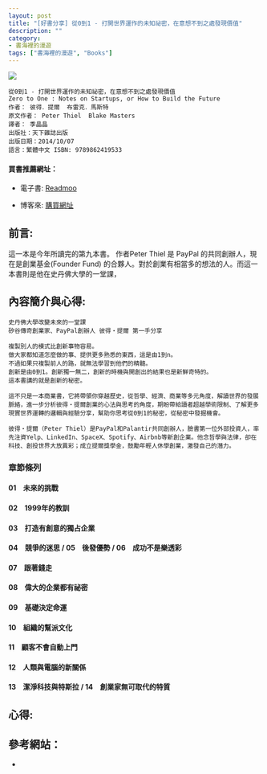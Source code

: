 ```yaml
---
layout: post
title: "[好書分享] 從0到1 - 打開世界運作的未知祕密，在意想不到之處發現價值"
description: ""
category: 
- 書海裡的漫遊
tags: ["書海裡的漫遊", "Books"]
---
```


<div><a href="http://moo.im/a/aqDLRW" title="從0到1"><img src="https://cdn.readmoo.com/cover/pt/hiqqupf_210x315.jpg?v=0"></a></div>




```
從0到1 - 打開世界運作的未知祕密，在意想不到之處發現價值
Zero to One : Notes on Startups, or How to Build the Future
作者： 彼得．提爾  布雷克．馬斯特  
原文作者： Peter Thiel  Blake Masters  
譯者： 季晶晶  
出版社：天下雜誌出版 
出版日期：2014/10/07 
語言：繁體中文 ISBN: 9789862419533 

```

#### 買書推薦網址：

- 電子書: [Readmoo](http://moo.im/a/aqDLRW)

- 博客來: [購買網址](https://www.books.com.tw/exep/assp.php/kkdailin/products/0010651050?utm_source=kkdailin&utm_medium=ap-books&utm_content=recommend&utm_campaign=ap-202107)


## 前言:

這一本是今年所讀完的第九本書。 作者Peter Thiel 是 PayPal 的共同創辦人，現在是創業基金(Founder Fund) 的合夥人。對於創業有相當多的想法的人。而這一本書則是他在史丹佛大學的一堂課，





## 內容簡介與心得:

```
史丹佛大學改變未來的一堂課
矽谷傳奇創業家、PayPal創辦人 彼得‧提爾 第一手分享

複製別人的模式比創新事物容易。
做大家都知道怎麼做的事、提供更多熟悉的東西，這是由1到n。
不過如果只複製前人的路，就無法學習到他們的精髓。
創新是由0到1。創新獨一無二，創新的時機與開創出的結果也是新鮮奇特的。
這本書講的就是創新的秘密。

這不只是一本商業書，它將帶領你穿越歷史，從哲學、經濟、商業等多元角度，解讀世界的發展脈絡，進一步分析彼得‧提爾創業的心法與思考的角度，期盼帶給讀者超越學術限制、了解更多現實世界運轉的邏輯與經驗分享，幫助你思考從0到1的秘密，從秘密中發掘機會。

彼得‧提爾（Peter Thiel）是PayPal和Palantir共同創辦人，臉書第一位外部投資人，率先注資Yelp、LinkedIn、SpaceX、Spotify、Airbnb等新創企業。他念哲學與法律，卻在科技、創投世界大放異彩；成立提爾獎學金，鼓勵年輕人休學創業，激發自己的潛力。
```

### 章節條列

#### 01　未來的挑戰

#### 02　1999年的教訓

#### 03　打造有創意的獨占企業

#### 04　競爭的迷思 / 05　後發優勢 / 06　成功不是樂透彩

#### 07　跟著錢走

#### 08　偉大的企業都有祕密

#### 09　基礎決定命運

#### 10　組織的幫派文化

#### 11　顧客不會自動上門

#### 12　人類與電腦的新關係

#### 13　潔淨科技與特斯拉 / 14　創業家無可取代的特質



## 心得:





## 參考網站：

- 
